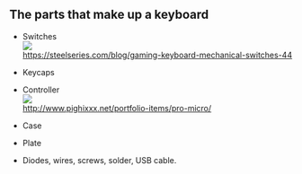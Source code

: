 ## The parts that make up a keyboard

* Switches   
![](https://media.steelseriescdn.com/blog/posts/a-guide-on-gaming-keyboard-switches/63d6e74f9a8a4dbaaae6dcaed0b76479.gif)   
https://steelseries.com/blog/gaming-keyboard-mechanical-switches-44   
* Keycaps

* Controller   
![](http://www.pighixxx.net/wp-content/uploads/2016/07/pro_micro_pinout_v1_0_blue.png)   
http://www.pighixxx.net/portfolio-items/pro-micro/   
* Case

* Plate

* Diodes, wires, screws, solder, USB cable.
